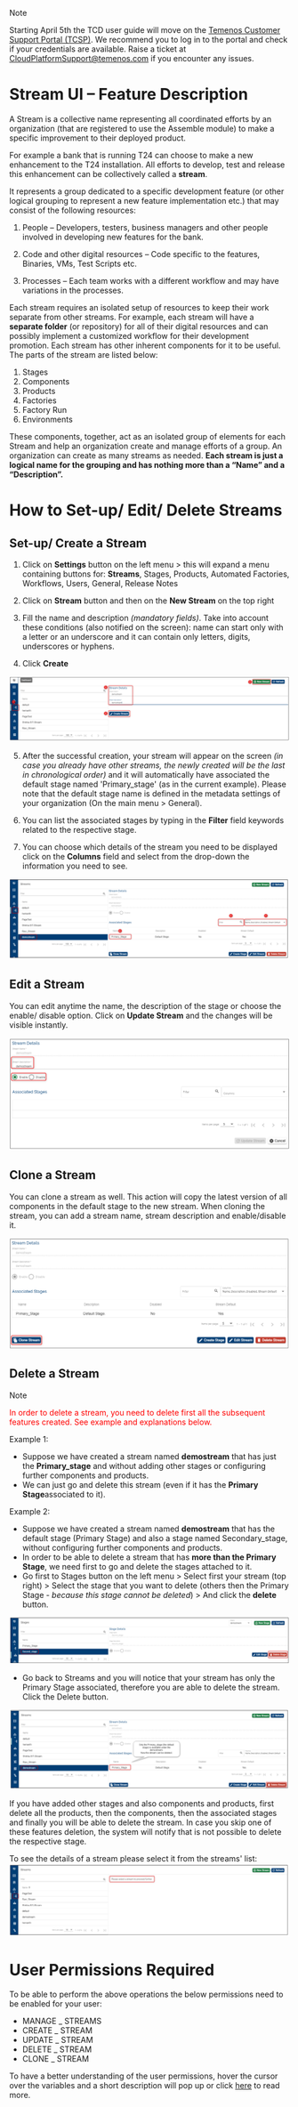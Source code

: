 > [!Note]
>  Starting April 5th the TCD user guide will move on the [Temenos Customer Support Portal (TCSP)](https://tcsp.temenos.com/TCD/Modules/TemenosContinuousDeployment/Overview/Overview.htm). We recommend you to log in to the portal and check if your credentials are available. Raise a ticket at [CloudPlatformSupport@temenos.com](CloudPlatformSupport@temenos.com) if you encounter any issues.

# Stream UI – Feature Description #

A Stream is a collective name representing all coordinated efforts by an organization (that are registered to use the Assemble module) to make a specific improvement to their deployed product. 

For example a bank that is running T24 can choose to make a new enhancement to the T24 installation. All efforts to develop, test and release this enhancement can be collectively called a **stream**.

It represents a group dedicated to a specific development feature (or other logical grouping to represent a new feature implementation etc.) that may consist of the following resources:

1.	People – Developers, testers, business managers and other people involved in developing new features for the bank.

2.	Code and other digital resources – Code specific to the features, Binaries, VMs, Test Scripts etc.

3.	Processes – Each team works with a different workflow and may have variations in the processes.

Each stream requires an isolated setup of resources to keep their work separate from other streams. For example, each stream will have a **separate folder** (or repository) for all of their digital resources and can possibly implement a customized workflow for their development promotion. Each stream has other inherent components for it to be useful. 
The parts of the stream are listed below:

1.	Stages 
2.	Components
3.	Products 
4.	Factories 
5.	Factory Run 
6.	Environments 

 These components, together, act as an isolated group of elements for each Stream and help an organization create and manage efforts of a group. An organization can create as many streams as needed. 
**Each stream is just a logical name for the grouping and has nothing more than a “Name” and a “Description”.**

# How to Set-up/ Edit/ Delete Streams 

## Set-up/ Create a Stream ##

1. Click on **Settings** button on the left menu > this will expand a menu containing buttons for: **Streams**, Stages, Products, Automated Factories, Workflows, Users, General, Release Notes
 
2. Click on **Stream** button and then on the **New Stream** on the top right

3. Fill the name and description *(mandatory fields)*. Take into account these conditions (also notified on the screen): name can start only with a letter or an underscore and it can contain only letters, digits, underscores or hyphens.

4. Click **Create**

 ![](./images/streams-create.png)

5. After the successful creation, your stream will appear on the screen *(in case you already have other streams, the newly created will be the last in chronological order)* and it will automatically have associated the default stage named 'Primary_stage' (as in the current example). Please note that the default stage name is defined in the metadata settings of your organization (On the main menu > General).

6. You can list the associated stages by typing in the **Filter** field keywords related to the respective stage. 

7. You can choose which details of the stream you need to be displayed click on the **Columns** field and select from the drop-down the information you need to see.

 ![](./images/streams-created.png)

## Edit a Stream ##

You can edit anytime the name, the description of the stage or choose the enable/ disable option. Click on **Update Stream** and the changes will be visible instantly.

![](./images/streams_edited.png)

## Clone a Stream ##
You can clone a stream as well. This action will copy the latest version of all components in the default stage to the new stream. When cloning the stream, you can add a stream name, stream description and enable/disable it.

![](./images/streams-cloned.png) 

## Delete a Stream ##

> [!Note]
> <span style="color:red">In order to delete a stream, you need to delete first all the subsequent features created. See example and explanations below.</span>


Example 1: 
- Suppose we have created a stream named **demostream** that has just the **Primary_stage** and without adding other stages or configuring further components and products.
- We can just go and delete this stream (even if it has the **Primary Stage**associated to it).

Example 2:
- Suppose we have created a stream named **demostream** that has the default stage (Primary Stage) and also a stage named Secondary_stage, without configuring further components and products.
- In order to be able to delete a stream that has **more than the Primary Stage**, we need first to go and delete the stages attached to it.
- Go first to Stages button on the left menu > Select first your stream (top right) > Select the stage that you want to delete (others then the Primary Stage - *because this stage cannot be deleted*) > And click the **delete** button.

![](./images/streams-delete-stage.png) 

- Go back to Streams and you will notice that your stream has only the Primary Stage associated, therefore you are able to delete the stream. Click the Delete button.

![](./images/streams-delete-streams.png)

If you have added other stages and also components and products, first delete all the products, then the components, then the associated stages and finally you will be able to delete the stream. In case you skip one of these features deletion, the system will notify that is not possible to delete the respective stage.

 To see the details of a stream please select it from the streams' list:
 ![](./images/streams-see-details.png)

# User Permissions Required
To be able to perform the above operations the below permissions need to be enabled for your user:

- MANAGE _ STREAMS
- CREATE _ STREAM
- UPDATE _ STREAM
- DELETE _ STREAM
- CLONE _ STREAM



To have a better understanding of the user permissions, hover the cursor over the variables and a short description will pop up or click [here](http://documentation.temenos.cloud/home/techguides/user-permissions) to read more.







